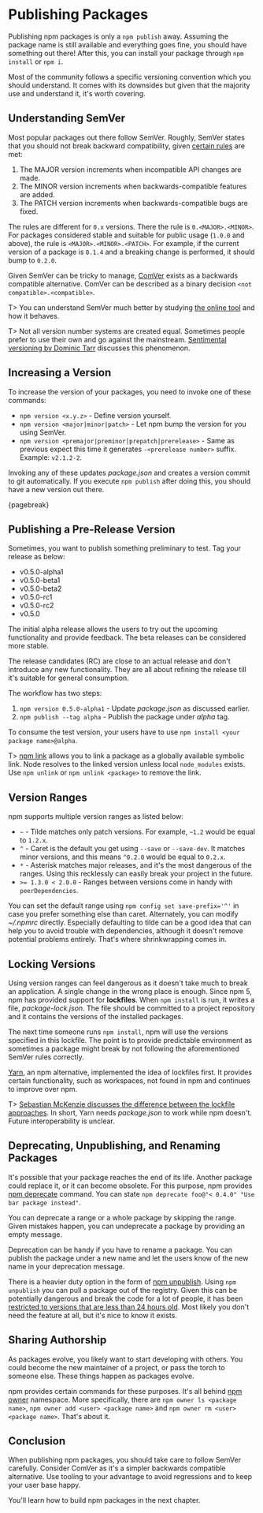 # Publishing Packages

Publishing npm packages is only a `npm publish` away. Assuming the package name is still available and everything goes fine, you should have something out there! After this, you can install your package through `npm install` or `npm i`.

Most of the community follows a specific versioning convention which you should understand. It comes with its downsides but given that the majority use and understand it, it's worth covering.

## Understanding SemVer

Most popular packages out there follow SemVer. Roughly, SemVer states that you should not break backward compatibility, given [certain rules](http://semver.org/) are met:

1. The MAJOR version increments when incompatible API changes are made.
2. The MINOR version increments when backwards-compatible features are added.
3. The PATCH version increments when backwards-compatible bugs are fixed.

The rules are different for `0.x` versions. There the rule is `0.<MAJOR>.<MINOR>`. For packages considered stable and suitable for public usage (`1.0.0` and above), the rule is `<MAJOR>.<MINOR>.<PATCH>`. For example, if the current version of a package is `0.1.4` and a breaking change is performed, it should bump to `0.2.0`.

Given SemVer can be tricky to manage, [ComVer](https://github.com/staltz/comver) exists as a backwards compatible alternative. ComVer can be described as a binary decision `<not compatible>.<compatible>`.

T> You can understand SemVer much better by studying [the online tool](http://semver.npmjs.com/) and how it behaves.

T> Not all version number systems are created equal. Sometimes people prefer to use their own and go against the mainstream. [Sentimental versioning by Dominic Tarr](http://sentimentalversioning.org/) discusses this phenomenon.

## Increasing a Version

To increase the version of your packages, you need to invoke one of these commands:

* `npm version <x.y.z>` - Define version yourself.
* `npm version <major|minor|patch>` - Let npm bump the version for you using SemVer.
* `npm version <premajor|preminor|prepatch|prerelease>` - Same as previous expect this time it generates `-<prerelease number>` suffix. Example: `v2.1.2-2`.

Invoking any of these updates _package.json_ and creates a version commit to git automatically. If you execute `npm publish` after doing this, you should have a new version out there.

{pagebreak}

## Publishing a Pre-Release Version

Sometimes, you want to publish something preliminary to test. Tag your release as below:

* v0.5.0-alpha1
* v0.5.0-beta1
* v0.5.0-beta2
* v0.5.0-rc1
* v0.5.0-rc2
* v0.5.0

The initial alpha release allows the users to try out the upcoming functionality and provide feedback. The beta releases can be considered more stable.

The release candidates (RC) are close to an actual release and don't introduce any new functionality. They are all about refining the release till it's suitable for general consumption.

The workflow has two steps:

1. `npm version 0.5.0-alpha1` - Update _package.json_ as discussed earlier.
2. `npm publish --tag alpha` - Publish the package under _alpha_ tag.

To consume the test version, your users have to use `npm install <your package name>@alpha`.

T> [npm link](https://docs.npmjs.com/cli/link) allows you to link a package as a globally available symbolic link. Node resolves to the linked version unless local `node_modules` exists. Use `npm unlink` or `npm unlink <package>` to remove the link.

## Version Ranges

npm supports multiple version ranges as listed below:

* `~` - Tilde matches only patch versions. For example, `~1.2` would be equal to `1.2.x`.
* `^` - Caret is the default you get using `--save` or `--save-dev`. It matches minor versions, and this means `^0.2.0` would be equal to `0.2.x`.
* `*` - Asterisk matches major releases, and it's the most dangerous of the ranges. Using this recklessly can easily break your project in the future.
* `>= 1.3.0 < 2.0.0` - Ranges between versions come in handy with `peerDependencies`.

You can set the default range using `npm config set save-prefix='^'` in case you prefer something else than caret. Alternately, you can modify _~/.npmrc_ directly. Especially defaulting to tilde can be a good idea that can help you to avoid trouble with dependencies, although it doesn't remove potential problems entirely. That's where shrinkwrapping comes in.

## Locking Versions

Using version ranges can feel dangerous as it doesn't take much to break an application. A single change in the wrong place is enough. Since npm 5, npm has provided support for **lockfiles**. When `npm install` is run, it writes a file, _package-lock.json_. The file should be committed to a project repository and it contains the versions of the installed packages.

The next time someone runs `npm install`, npm will use the versions specified in this lockfile. The point is to provide predictable environment as sometimes a package might break by not following the aforementioned SemVer rules correctly.

[Yarn](https://yarnpkg.com/), an npm alternative, implemented the idea of lockfiles first. It provides certain functionality, such as workspaces, not found in npm and continues to improve over npm.

T> [Sebastian McKenzie discusses the difference between the lockfile approaches](https://yarnpkg.com/blog/2017/05/31/determinism/). In short, Yarn needs _package.json_ to work while npm doesn't. Future interoperability is unclear.

## Deprecating, Unpublishing, and Renaming Packages

It's possible that your package reaches the end of its life. Another package could replace it, or it can become obsolete. For this purpose, npm provides [npm deprecate](https://docs.npmjs.com/cli/deprecate) command. You can state `npm deprecate foo@"< 0.4.0" "Use bar package instead"`.

You can deprecate a range or a whole package by skipping the range. Given mistakes happen, you can undeprecate a package by providing an empty message.

Deprecation can be handy if you have to rename a package. You can publish the package under a new name and let the users know of the new name in your deprecation message.

There is a heavier duty option in the form of [npm unpublish](https://docs.npmjs.com/cli/unpublish). Using `npm unpublish` you can pull a package out of the registry. Given this can be potentially dangerous and break the code for a lot of people, it has been [restricted to versions that are less than 24 hours old](http://blog.npmjs.org/post/141905368000/changes-to-npms-unpublish-policy). Most likely you don't need the feature at all, but it's nice to know it exists.

## Sharing Authorship

As packages evolve, you likely want to start developing with others. You could become the new maintainer of a project, or pass the torch to someone else. These things happen as packages evolve.

npm provides certain commands for these purposes. It's all behind [npm owner](https://docs.npmjs.com/cli/owner) namespace. More specifically, there are `npm owner ls <package name>`, `npm owner add <user> <package name>` and `npm owner rm <user> <package name>`. That's about it.

## Conclusion

When publishing npm packages, you should take care to follow SemVer carefully. Consider ComVer as it's a simpler backwards compatible alternative. Use tooling to your advantage to avoid regressions and to keep your user base happy.

You'll learn how to build npm packages in the next chapter.
